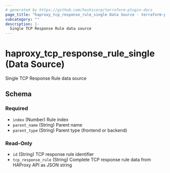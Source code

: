 ```yaml
---
# generated by https://github.com/hashicorp/terraform-plugin-docs
page_title: "haproxy_tcp_response_rule_single Data Source - terraform-provider-haproxy"
subcategory: ""
description: |-
  Single TCP Response Rule data source
---
```


# haproxy_tcp_response_rule_single (Data Source)

Single TCP Response Rule data source



<!-- schema generated by tfplugindocs -->
## Schema

### Required

- `index` (Number) Rule index
- `parent_name` (String) Parent name
- `parent_type` (String) Parent type (frontend or backend)

### Read-Only

- `id` (String) TCP response rule identifier
- `tcp_response_rule` (String) Complete TCP response rule data from HAProxy API as JSON string
